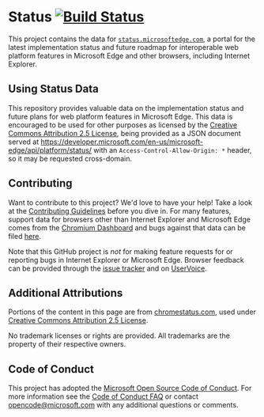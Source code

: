 # Status [![Build Status](https://travis-ci.org/MicrosoftEdge/Status.svg)](https://travis-ci.org/MicrosoftEdge/Status)

This project contains the data for [`status.microsoftedge.com`](https://status.microsoftedge.com), a portal for the latest implementation status and future roadmap for interoperable web platform features in Microsoft Edge and other browsers, including Internet Explorer.


## Using Status Data

This repository provides valuable data on the implementation status and future plans for web platform features in Microsoft Edge. This data is encouraged to be used for other purposes as licensed by the [Creative Commons Attribution 2.5 License](https://creativecommons.org/licenses/by/2.5/legalcode), being provided as a JSON document served at https://developer.microsoft.com/en-us/microsoft-edge/api/platform/status/ with an `Access-Control-Allow-Origin: *` header, so it may be requested cross-domain.


## Contributing

Want to contribute to this project? We'd love to have your help! Take a look at the [Contributing Guidelines](.github/CONTRIBUTING.md) before you dive in. For many features, support data for browsers other than Internet Explorer and Microsoft Edge comes from the [Chromium Dashboard](https://www.chromestatus.com) and bugs against that data can be filed [here](https://github.com/GoogleChrome/chromium-dashboard/issues).

Note that this GitHub project is *not* for making feature requests for or reporting bugs in Internet Explorer or Microsoft Edge. Browser feedback can be provided through the [issue tracker](https://developer.microsoft.com/microsoft-edge/platform/issues/) and on [UserVoice](https://wpdev.uservoice.com/forums/257854-microsoft-edge-developer).


## Additional Attributions

Portions of the content in this page are from [chromestatus.com](https://www.chromestatus.com), used under [Creative Commons Attribution 2.5 License](https://creativecommons.org/licenses/by/2.5/legalcode).

No trademark licenses or rights are provided. All trademarks are the property of their respective owners.

## Code of Conduct

This project has adopted the [Microsoft Open Source Code of Conduct](https://opensource.microsoft.com/codeofconduct/). For more information see the [Code of Conduct FAQ](https://opensource.microsoft.com/codeofconduct/faq/) or contact [opencode@microsoft.com](mailto:opencode@microsoft.com) with any additional questions or comments.
